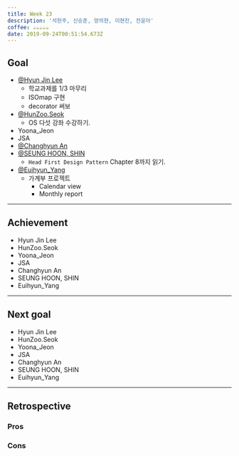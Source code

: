 ```yaml
---
title: Week 23
description: '석헌주, 신승훈, 양의현, 이현진, 전윤아'
coffee: ☕️☕️☕️☕️☕️
date: 2019-09-24T00:51:54.673Z
---
```

## Goal

* [@Hyun Jin Lee](https://github.com/HyunTruth)
  * 학교과제를 1/3 마무리
  * ISOmap 구현
  * decorator 써보
* [@HunZoo.Seok](https://github.com/zooozoo)
  * OS 다섯 강좌 수강하기.
* Yoona_Jeon
* JSA
* [@Changhyun An](https://github.com/achooan)
* [@SEUNG HOON, SHIN](https://github.com/newinh)
  * `Head First Design Pattern` Chapter 8까지 읽기.
* [@Euihyun_Yang](https://github.com/noahluftyang)
  * 가계부 프로젝트
    * Calendar view
    * Monthly report

- - -

## Achievement

* Hyun Jin Lee
* HunZoo.Seok
* Yoona_Jeon
* JSA
* Changhyun An
* SEUNG HOON, SHIN
* Euihyun_Yang

- - -

## Next goal

* Hyun Jin Lee
* HunZoo.Seok
* Yoona_Jeon
* JSA
* Changhyun An
* SEUNG HOON, SHIN
* Euihyun_Yang

- - -

## Retrospective

### Pros

### Cons
